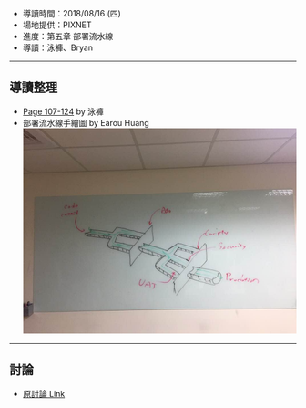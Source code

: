

* 導讀時間：2018/08/16 (四)
* 場地提供：PIXNET
* 進度：第五章 部署流水線
* 導讀：泳褲、Bryan

---
## 導讀整理

* [Page 107-124](https://hackmd.io/p/Skj31zqB7?fbclid=IwAR11QC7yNdeUPc1daocOAnuxQeZeqpRGlrYU9Xl-KqrN-HlqWFtkiBMNkDA#/) by 泳褲
* 部署流水線手繪圖 by Earou Huang
![](/act/02_CD/20180816_CD-Pipeline.jpg)

---

## 討論

* [原討論 Link](https://www.facebook.com/groups/sre.taiwan/permalink/1118785321620704/)
